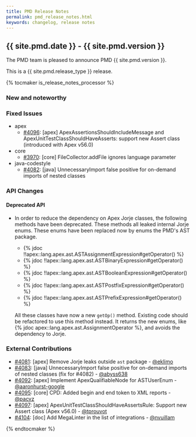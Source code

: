 ```yaml
---
title: PMD Release Notes
permalink: pmd_release_notes.html
keywords: changelog, release notes
---
```


<!-- NOTE: THESE RELEASE NOTES ARE THOSE FROM MASTER -->
<!-- They were copied to avoid merge conflicts when merging back master -->
<!-- the 7_0_0_release_notes.md is the page to be used when adding new 7.0.0 changes -->


## {{ site.pmd.date }} - {{ site.pmd.version }}

The PMD team is pleased to announce PMD {{ site.pmd.version }}.

This is a {{ site.pmd.release_type }} release.

{% tocmaker is_release_notes_processor %}

### New and noteworthy

### Fixed Issues

* apex
    * [#4096](https://github.com/pmd/pmd/issues/4096): \[apex] ApexAssertionsShouldIncludeMessage and ApexUnitTestClassShouldHaveAsserts: support new Assert class (introduced with Apex v56.0)
* core
    * [#3970](https://github.com/pmd/pmd/issues/3970): \[core] FileCollector.addFile ignores language parameter
* java-codestyle
    * [#4082](https://github.com/pmd/pmd/issues/4082): \[java] UnnecessaryImport false positive for on-demand imports of nested classes

### API Changes

#### Deprecated API

* In order to reduce the dependency on Apex Jorje classes, the following methods have been deprecated.
  These methods all leaked internal Jorje enums. These enums have been replaced now by enums the
  PMD's AST package.
    * {% jdoc !!apex::lang.apex.ast.ASTAssignmentExpression#getOperator() %}
    * {% jdoc !!apex::lang.apex.ast.ASTBinaryExpression#getOperator() %}
    * {% jdoc !!apex::lang.apex.ast.ASTBooleanExpression#getOperator() %}
    * {% jdoc !!apex::lang.apex.ast.ASTPostfixExpression#getOperator() %}
    * {% jdoc !!apex::lang.apex.ast.ASTPrefixExpression#getOperator() %}

  All these classes have now a new `getOp()` method. Existing code should be refactored to use this method instead.
  It returns the new enums, like {% jdoc apex::lang.apex.ast.AssignmentOperator %}, and avoids
  the dependency to Jorje.

### External Contributions

* [#4081](https://github.com/pmd/pmd/pull/4081): \[apex] Remove Jorje leaks outside `ast` package - [@eklimo](https://github.com/eklimo)
* [#4083](https://github.com/pmd/pmd/pull/4083): \[java] UnnecessaryImport false positive for on-demand imports of nested classes (fix for #4082) - [@abyss638](https://github.com/abyss638)
* [#4092](https://github.com/pmd/pmd/pull/4092): \[apex] Implement ApexQualifiableNode for ASTUserEnum - [@aaronhurst-google](https://github.com/aaronhurst-google)
* [#4095](https://github.com/pmd/pmd/pull/4095): \[core] CPD: Added begin and end token to XML reports - [@pacvz](https://github.com/pacvz)
* [#4097](https://github.com/pmd/pmd/pull/4097): \[apex] ApexUnitTestClassShouldHaveAssertsRule: Support new Assert class (Apex v56.0) - [@tprouvot](https://github.com/tprouvot)
* [#4104](https://github.com/pmd/pmd/pull/4104): \[doc] Add MegaLinter in the list of integrations - [@nvuillam](https://github.com/nvuillam)

{% endtocmaker %}

